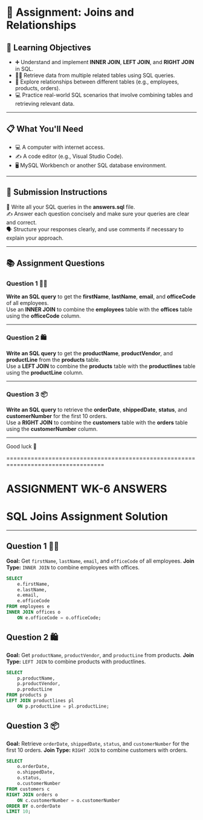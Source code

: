 # 📝 **Assignment: Joins and Relationships**

## 🎯 **Learning Objectives**
* ➕ Understand and implement **INNER JOIN**, **LEFT JOIN**, and **RIGHT JOIN** in SQL.
* 👨‍💻 Retrieve data from multiple related tables using SQL queries.
* 🔗 Explore relationships between different tables (e.g., employees, products, orders).
* 💻 Practice real-world SQL scenarios that involve combining tables and retrieving relevant data.

---

## 📋 **What You'll Need**
* 💻 A computer with internet access.
* ✍️ A code editor (e.g., Visual Studio Code).
* 🖥️ MySQL Workbench or another SQL database environment.

---

## 📝 **Submission Instructions**  
📂 Write all your SQL queries in the **answers.sql** file.  
✍️ Answer each question concisely and make sure your queries are clear and correct.  
🗣️ Structure your responses clearly, and use comments if necessary to explain your approach.

---

## 📚 **Assignment Questions**

### **Question 1 🧑‍💼**  
**Write an SQL query** to get the **firstName**, **lastName**, **email**, and **officeCode** of all employees.  
Use an **INNER JOIN** to combine the **employees** table with the **offices** table using the **officeCode** column.

---

### **Question 2 🛍️**  
**Write an SQL query** to get the **productName**, **productVendor**, and **productLine** from the **products** table.  
Use a **LEFT JOIN** to combine the **products** table with the **productlines** table using the **productLine** column.

---

### **Question 3 📦**  
**Write an SQL query** to retrieve the **orderDate**, **shippedDate**, **status**, and **customerNumber** for the first 10 orders.  
Use a **RIGHT JOIN** to combine the **customers** table with the **orders** table using the **customerNumber** column.

---

Good luck 🚀

==================================================================================

# ASSIGNMENT WK-6 ANSWERS

# SQL Joins Assignment Solution

---
## Question 1 🧑‍💼
**Goal:** Get `firstName`, `lastName`, `email`, and `officeCode` of all employees.
**Join Type:** `INNER JOIN` to combine employees with offices.

```sql
SELECT 
    e.firstName, 
    e.lastName, 
    e.email, 
    e.officeCode
FROM employees e
INNER JOIN offices o
    ON e.officeCode = o.officeCode;
```

## Question 2 🛍️
**Goal:** Get `productName`, `productVendor`, and `productLine` from products.
**Join Type:** `LEFT JOIN` to combine products with productlines.

```sql
SELECT 
    p.productName, 
    p.productVendor, 
    p.productLine
FROM products p
LEFT JOIN productlines pl
    ON p.productLine = pl.productLine;
```

## Question 3 📦
**Goal:** Retrieve `orderDate`, `shippedDate`, `status`, and `customerNumber` for the first 10 orders.
**Join Type:** `RIGHT JOIN` to combine customers with orders.

```sql
SELECT 
    o.orderDate,
    o.shippedDate, 
    o.status, 
    o.customerNumber
FROM customers c
RIGHT JOIN orders o
    ON c.customerNumber = o.customerNumber
ORDER BY o.orderDate
LIMIT 10;
```